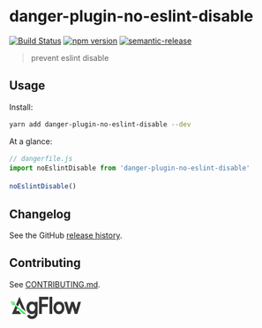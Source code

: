 # danger-plugin-no-eslint-disable

[![Build Status](https://travis-ci.org//danger-plugin-no-eslint-disable.svg?branch=master)](https://travis-ci.org/agflow/danger-plugin-no-eslint-disable)
[![npm version](https://badge.fury.io/js/danger-plugin-no-eslint-disable.svg)](https://badge.fury.io/js/danger-plugin-no-eslint-disable)
[![semantic-release](https://img.shields.io/badge/%20%20%F0%9F%93%A6%F0%9F%9A%80-semantic--release-e10079.svg)](https://github.com/semantic-release/semantic-release)

> prevent eslint disable

## Usage

Install:

```sh
yarn add danger-plugin-no-eslint-disable --dev
```

At a glance:

```js
// dangerfile.js
import noEslintDisable from 'danger-plugin-no-eslint-disable'

noEslintDisable()
```
## Changelog

See the GitHub [release history](/releases).

## Contributing

See [CONTRIBUTING.md](CONTRIBUTING.md).

<a title="AgFlow" href="https://www.agflow.com">
  <img border="0" alt="AgFlow" src="https://raw.githubusercontent.com/agflow/logos/master/agflow-logo.png" width="130" height="40" />
</a>
